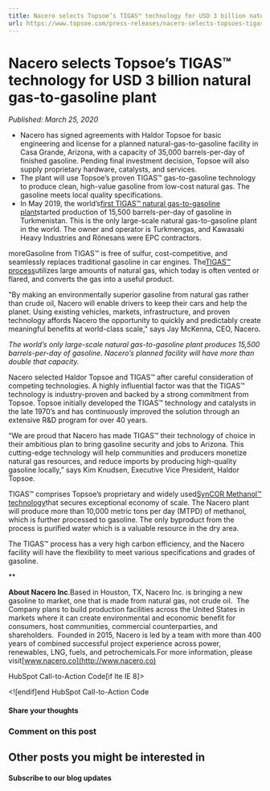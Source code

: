 ```yaml
---
title: Nacero selects Topsoe’s TIGAS™ technology for USD 3 billion natural gas-to-gasoline plant
url: https://www.topsoe.com/press-releases/nacero-selects-topsoes-tigas-technology-for-usd-3-billion-natural-gas-to-gasoline-plant#main-content
---
```


# Nacero selects Topsoe’s TIGAS™ technology for USD 3 billion natural gas-to-gasoline plant

*Published: March 25, 2020*

- Nacero has signed agreements with Haldor Topsoe for basic engineering and license for a planned natural-gas-to-gasoline facility in Casa Grande, Arizona, with a capacity of 35,000 barrels-per-day of finished gasoline. Pending final investment decision, Topsoe will also supply proprietary hardware, catalysts, and services.
- The plant will use Topsoe’s proven TIGAS™ gas-to-gasoline technology to produce clean, high-value gasoline from low-cost natural gas. The gasoline meets local quality specifications.
- In May 2019, the world’s[first TIGAS™ natural gas-to-gasoline plant](/worlds-only-natural-gas-to-gasoline-plant-in-operation-in-turkmenistan)started production of 15,500 barrels-per-day of gasoline in Turkmenistan. This is the only large-scale natural gas-to-gasoline plant in the world. The owner and operator is Turkmengas, and Kawasaki Heavy Industries and Rönesans were EPC contractors.

moreGasoline from TIGAS™ is free of sulfur, cost-competitive, and seamlessly replaces traditional gasoline in car engines. The[TIGAS™ process](/worlds-only-natural-gas-to-gasoline-plant-in-operation-in-turkmenistan)utilizes large amounts of natural gas, which today is often vented or flared, and converts the gas into a useful product.

"By making an environmentally superior gasoline from natural gas rather than crude oil, Nacero will enable drivers to keep their cars and help the planet. Using existing vehicles, markets, infrastructure, and proven technology affords Nacero the opportunity to quickly and predictably create meaningful benefits at world-class scale," says Jay McKenna, CEO, Nacero.

*The world’s only large-scale natural gas-to-gasoline plant produces 15,500 barrels-per-day of gasoline. Nacero’s planned facility will have more than double that capacity.*

Nacero selected Haldor Topsoe and TIGAS™ after careful consideration of competing technologies. A highly influential factor was that the TIGAS™ technology is industry-proven and backed by a strong commitment from Topsoe. Topsoe initially developed the TIGAS™ technology and catalysts in the late 1970’s and has continuously improved the solution through an extensive R&D program for over 40 years.

“We are proud that Nacero has made TIGAS™ their technology of choice in their ambitious plan to bring gasoline security and jobs to Arizona. This cutting-edge technology will help communities and producers monetize natural gas resources, and reduce imports by producing high-quality gasoline locally,” says Kim Knudsen, Executive Vice President, Haldor Topsoe.

TIGAS™ comprises Topsoe’s proprietary and widely used[SynCOR Methanol™ technology](https://www.topsoe.com/products/syncor-methanoltm)that secures exceptional economy of scale. The Nacero plant will produce more than 10,000 metric tons per day (MTPD) of methanol, which is further processed to gasoline. The only byproduct from the process is purified water which is a valuable resource in the dry area.

The TIGAS™ process has a very high carbon efficiency, and the Nacero facility will have the flexibility to meet various specifications and grades of gasoline.

**

**About Nacero Inc**.Based in Houston, TX, Nacero Inc. is bringing a new gasoline to market, one that is made from natural gas, not crude oil.  The Company plans to build production facilities across the United States in markets where it can create environmental and economic benefit for consumers, host communities, commercial counterparties, and shareholders.  Founded in 2015, Nacero is led by a team with more than 400 years of combined successful project experience across power, renewables, LNG, fuels, and petrochemicals.For more information, please visit[www.nacero.co](http://www.nacero.co)

HubSpot Call-to-Action Code[if lte IE 8]><div id="hs-cta-ie-element"></div><![endif][](https://cta-redirect.hubspot.com/cta/redirect/2115834/1a1b276a-ef27-42bf-b784-00656aa20061)end HubSpot Call-to-Action Code

#### Share your thoughts

### Comment on this post

## Other posts you might be interested in

#### Subscribe to our blog updates